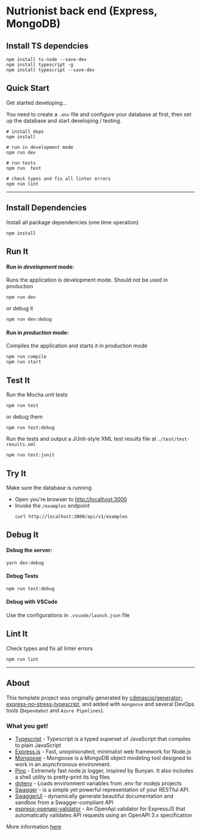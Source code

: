 # Nutrionist back end (Express, MongoDB)

## Install TS dependcies
```shell
npm install ts-node --save-dev
npm install typescript -g 
npm install typescript --save-dev
```
## Quick Start

Get started developing...

You need to create a `.env` file and configure your database at first, then set up the database and start developing / testing.

```shell
# install deps
npm install

# run in development mode
npm run dev

# run tests
npm run  test

# check types and fix all linter errors
npm run lint
```

---

## Install Dependencies

Install all package dependencies (one time operation)

```shell
npm install
```

## Run It

#### Run in _development_ mode:

Runs the application is development mode. Should not be used in production

```shell
npm run dev
```

or debug it

```shell
npm run dev:debug
```

#### Run in _production_ mode:

Compiles the application and starts it in production mode

```shell
npm run compile
npm run start
```

## Test It

Run the Mocha unit tests

```shell
npm run test
```

or debug them

```shell
npm run test:debug
```

Run the tests and output a JUnit-style XML test results file at `./test/test-results.xml`

```shell
npm run test:junit
```

## Try It

Make sure the database is running

- Open you're browser to [http://localhost:3000](http://localhost:3000)
- Invoke the `/examples` endpoint
  ```shell
  curl http://localhost:3000/api/v1/examples
  ```

## Debug It

#### Debug the server:

```
yarn dev:debug
```

#### Debug Tests

```
npm run test:debug
```

#### Debug with VSCode

Use the configurations in `.vscode/launch.json` file

## Lint It

Check types and fix all linter errors

```shell
npm run lint
```

---

## About

This template project was originally generated by [cdimascio/generator-express-no-stress-typescript](https://github.com/cdimascio/generator-express-no-stress-typescript), and added with `mongoose` and several DevOps tools (`Dependabot` and `Azure Pipelines`).

### What you get!

- [Typescript](https://www.typescriptlang.org/) - Typescript is a typed superset of JavaScript that compiles to plain JavaScript
- [Express.js](https://www.expressjs.com) - Fast, unopinionated, minimalist web framework for Node.js
- [Mongoose](https://github.com/motdotla/dotenv) - Mongoose is a MongoDB object modeling tool designed to work in an asynchronous environment.
- [Pino](https://github.com/pinojs/pino) - Extremely fast node.js logger, inspired by Bunyan. It also includes a shell utility to pretty-print its log files
- [dotenv](https://github.com/motdotla/dotenv) - Loads environment variables from .env for nodejs projects
- [Swagger](http://swagger.io/) - is a simple yet powerful representation of your RESTful API.
- [SwaggerUI](http://swagger.io/) - dynamically generate beautiful documentation and sandbox from a Swagger-compliant API
- [express-openapi-validator](https://github.com/cdimascio/express-openapi-validator) - An OpenApi validator for ExpressJS that automatically validates API requests using an OpenAPI 3.x specification

More information [here](https://github.com/cdimascio/generator-express-no-stress-typescript#what-you-get)
